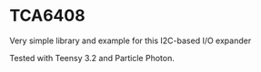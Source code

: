 # TCA6408
Very simple library and example for this I2C-based I/O expander

Tested with Teensy 3.2 and Particle Photon.
